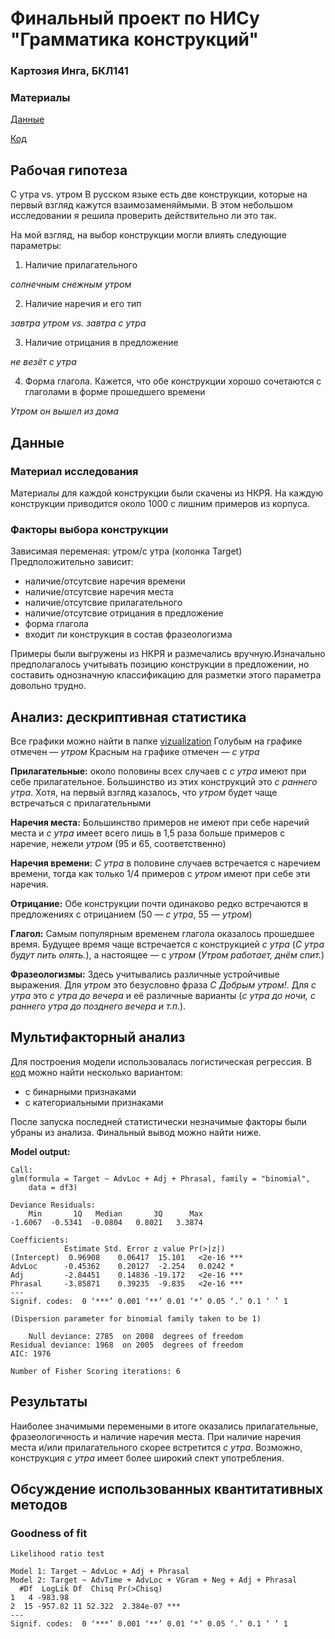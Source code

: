 # Финальный проект по НИСу "Грамматика конструкций"
### Картозия Инга, БКЛ141


### Материалы
[Данные](https://docs.google.com/spreadsheets/d/1ZZ1vR18t06Hndg9rw2yg-Zq1cj4ARs92kGAvCdYkFgU/edit?usp=sharing)  

[Код](./cxg_final.R)

## Рабочая гипотеза
С утра vs. утром
В русском языке есть две конструкции, которые на первый взгляд кажутся взаимозаменяймыми. В этом небольшом исследовании я решила проверить действительно ли это так. 

На мой взгляд, на выбор конструкции могли влиять следующие параметры:

1. Наличие прилагательного

*солнечным снежным утром*

2. Наличие наречия и его тип

*завтра утром vs. завтра с утра*

3. Наличие отрицания в предложение

*не везёт с утра*

4. Форма глагола. Кажется, что обе конструкции хорошо сочетаются с глаголами в форме прошедшего времени

*Утром он вышел из дома*


## Данные

### Материал исследования
Материалы для каждой конструкции были скачены из НКРЯ. На каждую конструкции приводится около 1000 с лишним примеров из корпуса.

### Факторы выбора конструкции
Зависимая переменая: утром/с утра (колонка Target)
Предположительно зависит:

* наличие/отсутсвие наречия времени
* наличие/отсутсвие наречия места
* наличие/отсутсвие прилагательного
* наличие/отсутсвие отрицания в предложение
* форма глагола
* входит ли конструкция в состав фразеологизма

Примеры были выгружены из НКРЯ и размечались вручную.Изначально предполагалось учитывать позицию конструкции в предложении, но составить однозначную классификацию для разметки этого параметра довольно трудно. 

## Анализ: дескриптивная статистика
Все графики можно найти в папке [vizualization](./vizualization/)
Голубым на графике отмечен — *утром*
Красным на графике отмечен — *с утра*

**Прилагательные:** около половины всех случаев с *с утра* имеют при себе прилагательное. Большинство из этих конструкций это *с раннего утра*. Хотя, на первый взгляд казалось, что *утром* будет чаще встречаться с прилагательными

**Наречия места:** Большинство примеров не имеют при себе наречий места и *с утра* имеет всего лишь в 1,5 раза больше примеров с наречие, нежели *утром* (95 и 65, соответственно)

**Наречия времени:** *С утра* в половине случаев встречается с наречием времени, тогда как только 1/4 примеров с *утром* имеют при себе эти наречия. 

**Отрицание:** Обе конструкции почти одинаково редко встречаются в предложениях с отрицанием (50 — *с утра*, 55 — *утром*)

**Глагол:** Самым популярным временем глагола оказалось прошедшее время. Будущее время чаще встречается с конструкцией *с утра* (*С утра будут пить опять.*), а настоящее — с *утром* (*Утром работает, днём спит.*)

**Фразеологизмы:** Здесь учитывались различные устройчивые выражения. Для *утром* это безусловно фраза *С Добрым утром!*. Для *с утра* это *с утра до вечера* и её различные варианты (*с утра до ночи, с раннего утра до позднего вечера и т.п.*).

## Мультифакторный анализ 
Для построения модели использовалась логистическая регрессия. 
В [код](./cxg_final.R) можно найти несколько вариантом:

* с бинарными признаками
* с категориальными признаками

После запуска последней статистически незначимые факторы были убраны из анализа. Финальный вывод можно найти ниже.

**Model output:**

```
Call:
glm(formula = Target ~ AdvLoc + Adj + Phrasal, family = "binomial", 
    data = df3)

Deviance Residuals: 
    Min       1Q   Median       3Q      Max  
-1.6067  -0.5341  -0.0804   0.8021   3.3874  

Coefficients:
            Estimate Std. Error z value Pr(>|z|)    
(Intercept)  0.96908    0.06417  15.101   <2e-16 ***
AdvLoc      -0.45362    0.20127  -2.254   0.0242 *  
Adj         -2.84451    0.14836 -19.172   <2e-16 ***
Phrasal     -3.85871    0.39235  -9.835   <2e-16 ***
---
Signif. codes:  0 ‘***’ 0.001 ‘**’ 0.01 ‘*’ 0.05 ‘.’ 0.1 ‘ ’ 1

(Dispersion parameter for binomial family taken to be 1)

    Null deviance: 2785  on 2008  degrees of freedom
Residual deviance: 1968  on 2005  degrees of freedom
AIC: 1976

Number of Fisher Scoring iterations: 6
```


## Результаты

Наиболее значимыми перемеными в итоге оказались прилагательные, фразеологичность и наличие наречия места. При наличие наречия места и/или прилагательного скорее встретится *с утра*. Возможно, конструкция *с утра* имеет более широкий спект употребления.

## Обсуждение использованных квантитативных методов

### Goodness of fit

```
Likelihood ratio test

Model 1: Target ~ AdvLoc + Adj + Phrasal
Model 2: Target ~ AdvTime + AdvLoc + VGram + Neg + Adj + Phrasal
  #Df  LogLik Df  Chisq Pr(>Chisq)    
1   4 -983.98                         
2  15 -957.82 11 52.322  2.384e-07 ***
---
Signif. codes:  0 ‘***’ 0.001 ‘**’ 0.01 ‘*’ 0.05 ‘.’ 0.1 ‘ ’ 1
```

